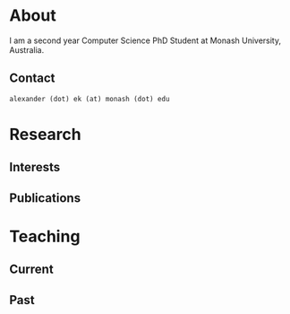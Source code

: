# About

I am a second year Computer Science PhD Student at Monash University, Australia.

## Contact

`alexander (dot) ek (at) monash (dot) edu`

# Research

## Interests

## Publications

# Teaching

## Current

## Past
